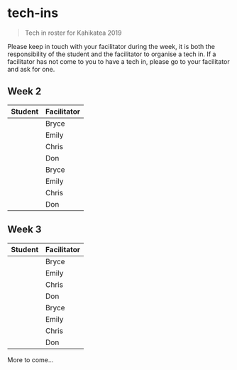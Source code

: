 # tech-ins
> Tech in roster for Kahikatea 2019

Please keep in touch with your facilitator during the week, it is both the responsibility of the student and the facilitator to organise a tech in. If a facilitator has not come to you to have a tech in, please go to your facilitator and ask for one.

## Week 2

| Student      | Facilitator |
| ------------ | ----------- |
|              | Bryce       |
|              | Emily       |
|              | Chris       |
|              | Don         |
|              | Bryce       |
|              | Emily       |
|              | Chris       |
|              | Don         |

## Week 3

| Student      | Facilitator |
| ------------ | ----------- |
|              | Bryce       |
|              | Emily       |
|              | Chris       |
|              | Don         |
|              | Bryce       |
|              | Emily       |
|              | Chris       |
|              | Don         |

More to come...
